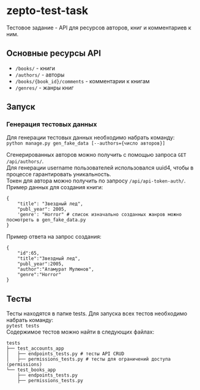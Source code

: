 # zepto-test-task
Тестовое задание - API для ресурсов авторов, книг и комментариев к ним.
## Основные ресурсы API
* `/books/` - книги
* `/authors/` - авторы
* `/books/{book_id}/comments` - комментарии к книгам
* `/genres/` - жанры книг
## Запуск
### Генерация тестовых данных
Для генерации тестовых данных необходимо набрать команду:  
`python manage.py gen_fake_data [--authors={число авторов}]`  

Сгенерированных авторов можно получить с помощью запроса `GET /api/authors/`.  
Для генерации username пользователей использовался uuid4, чтобы в процессе гарантировать уникальность.  
Токен для автора можно получить по запросу `/api/api-token-auth/`.  
Пример данных для создания книги:
```
{
    "title": "Звездный лед",
    "publ_year": 2005,
    'genre': "Horror" # список изначально созданных жанров можно посмотреть в gen_fake_data.py
}
```
Пример ответа на запрос создания:   
```
{
    "id":65,
    "title":"Звездный лед",
    "publ_year":2005,
    "author":"Атамурат Мулюнов",
    "genre":"Horror"
}
```
## Тесты
Тесты находятся в папке tests.
Для запуска всех тестов необходимо набрать команду:  
`pytest tests`  
Содержимое тестов можно найти в следующих файлах:  
```
tests  
├── test_accounts_app  
│   ├── endpoints_tests.py # тесты API CRUD  
│   ├── permissions_tests.py # тесты для ограничений доступа (permissions)  
└── test_books_app  
    ├── endpoints_tests.py  
    ├── permissions_tests.py  
 ```
